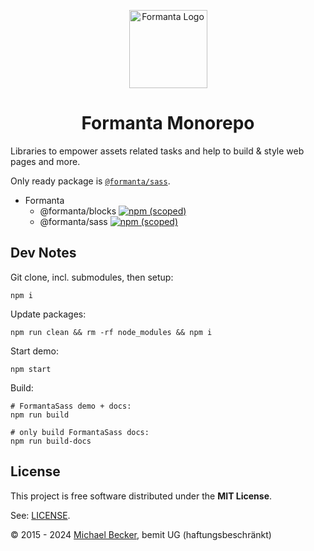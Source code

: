 <p align="center">
  <a href="https://formanta.bemit.codes" rel="noopener noreferrer" target="_blank"><img width="125" src="https://formanta.bemit.codes/formanta_logo.svg" alt="Formanta Logo"></a>
</p>

<h1 align="center">Formanta Monorepo</h1>

Libraries to empower assets related tasks and help to build & style web pages and more.

Only ready package is [`@formanta/sass`](https://github.com/bemit/FormantaSass).

- Formanta
    - @formanta/blocks [![npm (scoped)](https://img.shields.io/npm/v/@formanta/blocks?style=flat-square)](https://www.npmjs.com/package/@formanta/blocks)
    - @formanta/sass [![npm (scoped)](https://img.shields.io/npm/v/@formanta/sass?style=flat-square)](https://www.npmjs.com/package/@formanta/sass)

## Dev Notes

Git clone, incl. submodules, then setup:

```shell
npm i
```

Update packages:

```shell
npm run clean && rm -rf node_modules && npm i
```

Start demo:

```shell
npm start
```

Build:

```shell
# FormantaSass demo + docs:
npm run build

# only build FormantaSass docs:
npm run build-docs
```

## License

This project is free software distributed under the **MIT License**.

See: [LICENSE](LICENSE).

© 2015 - 2024 [Michael Becker](https://i-am-digital.eu), bemit UG (haftungsbeschränkt)
